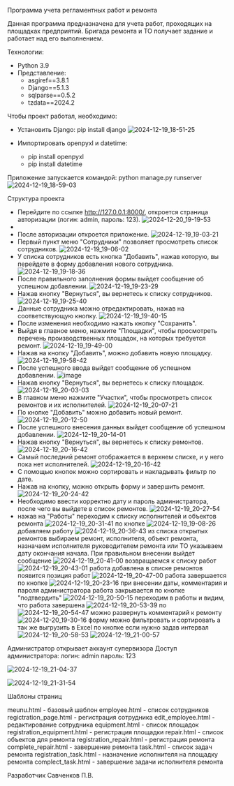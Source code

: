 Программа учета регламентных работ и ремонта

Данная программа предназначена для учета работ, проходящих на площадках предприятий. Бригада ремонта и ТО получает задание и работает над его выполнением.

Технологии:
- Python 3.9
- Представление: 
  - asgiref==3.8.1
  - Django==5.1.3
  - sqlparse==0.5.2
  - tzdata==2024.2

Чтобы проект работал, необходимо:
- Установить Django: pip install django
![2024-12-19_18-51-25](https://github.com/user-attachments/assets/022b7ad7-3653-4ce1-bc98-60495474e5d2)



- Импортировать openpyxl и datetime: 
  - pip install openpyxl
  - pip install datetime

Приложение запускается командой: python manage.py runserver
![2024-12-19_18-59-03](https://github.com/user-attachments/assets/5de6a580-8769-43ef-9337-f521dc2d7163)

Структура проекта

- Перейдите по ссылке http://127.0.0.1:8000/, откроется страница авторизации (логин: admin, пароль: 123).
![2024-12-20_19-19-53](https://github.com/user-attachments/assets/fb30012d-8239-4bc8-90fa-bb3eeb4ebe69)
- 
- После авторизации откроется приложение.
  ![2024-12-19_19-03-21](https://github.com/user-attachments/assets/ff5982f6-434b-4517-8f36-c34b3721366f)
- Первый пункт меню "Сотрудники" позволяет просмотреть список сотрудников.
  ![2024-12-19_19-06-02](https://github.com/user-attachments/assets/9c503b1d-ffa4-4120-a3c0-81aed664fecd)
- У списка сотрудников есть кнопка "Добавить", нажав которую, вы перейдете в форму добавления нового сотрудника.
  ![2024-12-19_19-18-36](https://github.com/user-attachments/assets/4615e317-8eb0-4791-8ed0-98764d598bc5)
- После правильного заполнения формы выйдет сообщение об успешном добавлении.
  ![2024-12-19_19-23-29](https://github.com/user-attachments/assets/9a28388a-8192-42c9-9b55-bca64f49fcf6)
- Нажав кнопку "Вернуться", вы вернетесь к списку сотрудников.
  ![2024-12-19_19-25-40](https://github.com/user-attachments/assets/b0e1cf87-123a-4639-ba45-f9b20cdc7423)
- Данные сотрудника можно отредактировать, нажав на соответствующую кнопку.
  ![2024-12-19_19-40-15](https://github.com/user-attachments/assets/69563a8c-aafe-4a85-81e3-4d905d3e7177)
- После изменения необходимо нажать кнопку "Сохранить".
- Выйдя в главное меню, нажмите "Площадки", чтобы просмотреть перечень производственных площадок, на которых требуется ремонт.
  ![2024-12-19_19-49-00](https://github.com/user-attachments/assets/56fa0780-dd2b-4278-9aae-e0269637d65f)
- Нажав на кнопку "Добавить", можно добавить новую площадку.
  ![2024-12-19_19-58-42](https://github.com/user-attachments/assets/39ef94d9-fbc3-442c-8cea-c0d395d1e281)
- После успешного ввода выйдет сообщение об успешном добавлении.
  ![image](https://github.com/user-attachments/assets/f98f22b7-4156-41f0-9985-833190667834)
- Нажав кнопку "Вернуться", вы вернетесь к списку площадок.
  ![2024-12-19_20-03-03](https://github.com/user-attachments/assets/6f7c36a0-1c15-42ef-ad28-56dc4c5d6902)
- В главном меню нажмите "Участки", чтобы просмотреть список ремонтов и их исполнителей.
  ![2024-12-19_20-07-21](https://github.com/user-attachments/assets/22f4cee0-5740-4da5-9962-dfffa823a2b4)
- По кнопке "Добавить" можно добавить новый ремонт.
 ![2024-12-19_20-12-50](https://github.com/user-attachments/assets/7fab3893-2acf-40e5-950a-535f3de8d808)
- После успешного внесения данных выйдет сообщение об успешном добавлении.
  ![2024-12-19_20-14-01](https://github.com/user-attachments/assets/781fbe79-befc-4fc6-85a1-62e2a60830ab)
- Нажав кнопку "Вернуться", вы вернетесь к списку ремонтов.
  ![2024-12-19_20-16-42](https://github.com/user-attachments/assets/67e46b15-9d19-467f-8565-cde02745948b)
- Самый последний ремонт отображается в верхнем списке, и у него пока нет исполнителей.
  ![2024-12-19_20-16-42](https://github.com/user-attachments/assets/0ec96913-fea0-453d-9b67-4a2bdbb898af)
- С помощью кнопок можно сортировать и накладывать фильтр по дате.
- Нажав на кнопку, можно открыть форму и завершить ремонт.
  ![2024-12-19_20-24-42](https://github.com/user-attachments/assets/b6ab9fbd-f4cb-4a8c-9eeb-e651f2612661)
- Необходимо ввести корректно дату и пароль администратора, после чего вы выйдете в список ремонтов.
 ![2024-12-19_20-27-54](https://github.com/user-attachments/assets/8c4258b5-ec65-46be-9073-a316dc884702)
- нажав на "Работы" переходим к списку исполнителей и объектов ремонта
 ![2024-12-19_20-31-41](https://github.com/user-attachments/assets/c749057a-b8c5-49a2-82dd-62cb3d04b1fd)
 по кнопке ![2024-12-19_19-08-26](https://github.com/user-attachments/assets/fd33dff6-2baa-4e43-9959-76689a1af281) добавляем работу
 ![2024-12-19_20-36-43](https://github.com/user-attachments/assets/cd506f09-ade5-4d16-a909-3b05bc3a4503)
 из списка открытых ремонтов выбираем ремонт, исполнителя, объект ремонта, назначаем исполнителя руководителем ремонта или ТО
 указываем дату окончания начала. При правильном внесении выйдет сообщение
 ![2024-12-19_20-41-00](https://github.com/user-attachments/assets/ac94aa70-9777-4338-a1c5-315629dfe664)
 возвращаемся к списку работ
 ![2024-12-19_20-43-01](https://github.com/user-attachments/assets/40dcd67f-dbe8-4009-96fd-8217621b276c)
 работа добавлена в списке ремонтов появится позиция работ
 ![2024-12-19_20-47-00](https://github.com/user-attachments/assets/4ab8e98f-fc5d-41ad-8b9c-04a2d5974797)
 работа завершается по кнопке ![2024-12-19_20-23-16](https://github.com/user-attachments/assets/f239f5c2-5292-473a-89ad-9cdf904958a7)
 при внесении даты, комментария и пароля администратора работа закрывается по кнопке "подтвердить"
 ![2024-12-19_20-50-15](https://github.com/user-attachments/assets/41c942ad-b769-4756-939d-f364f1d402a3)
 переходим в работы и видим, что работа завершена
 ![2024-12-19_20-53-39](https://github.com/user-attachments/assets/b21217ba-9142-4121-b1b0-1dc061a0e4b0)
 по ![2024-12-19_20-54-47](https://github.com/user-attachments/assets/9dc8f26c-c1f7-4d5a-a258-857fc4d84299) можно развернуть комментарий к ремонту
 ![2024-12-20_19-30-16](https://github.com/user-attachments/assets/7238f789-744d-47f8-9b62-800d8bf7da44)
 форму можно фильтровать и сортировать а так же выгрузить в Excel по кнопке если нужно задав интервал 
 ![2024-12-19_20-58-53](https://github.com/user-attachments/assets/44b15dbf-075b-444b-87e0-612d42b0e52d)
![2024-12-19_21-00-57](https://github.com/user-attachments/assets/37e8d4be-c851-4b8e-94ed-18ae13c71d5f)

Администратор открывает аккаунт супервизора 
Доступ администратора:
логин: admin
пароль: 123

![2024-12-19_21-04-37](https://github.com/user-attachments/assets/42db8a30-125f-4c23-b010-6a15b94df31b)

![2024-12-19_21-31-54](https://github.com/user-attachments/assets/42078244-530f-4a34-a6d8-2974ba597741)

Шаблоны страниц

meunu.html - базовый шаблон
employee.html - список сотрудников
regictration_page.html - регистрация сотрудника
edit_employee.html - редактирование сотрудника
equipment.html - список площадок
registration_equipment.html - регистрация площадки
repair.html - список объектов для ремонта
registration_repair.html - регистрация ремонта
complete_repair.html - завершение ремонта
task.html - список задач ремонта
registration_task.html - назначение исполнителя на площадку ремонта
complect_task.html - завершение задачи исполнителя ремонта


Разработчик Савченков П.В.

